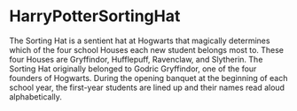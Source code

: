 # HarryPotterSortingHat
The Sorting Hat is a sentient hat at Hogwarts that magically determines which of the four school Houses each new student belongs most to. These four Houses are Gryffindor, Hufflepuff, Ravenclaw, and Slytherin. The Sorting Hat originally belonged to Godric Gryffindor, one of the four founders of Hogwarts.
 During the opening banquet at the beginning of each school year, the first-year students are lined up and their names read aloud alphabetically. 
